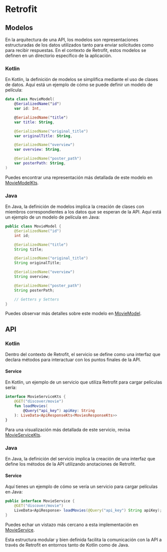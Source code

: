 # Retrofit

## Modelos

En la arquitectura de una API, los modelos son representaciones estructuradas de los datos
utilizados tanto para enviar solicitudes como para recibir respuestas. En el contexto de Retrofit,
estos modelos se definen en un directorio específico de la aplicación.

### Kotlin

En Kotlin, la definición de modelos se simplifica mediante el uso de clases de datos. Aquí está un
ejemplo de cómo se puede definir un modelo de película:

```kotlin
data class MovieModel(
    @SerializedName("id")
    var id: Int,

    @SerializedName("title")
    var title: String,

    @SerializedName("original_title")
    var originalTitle: String,

    @SerializedName("overview")
    var overview: String,

    @SerializedName("poster_path")
    var posterPath: String,
)
```

Puedes encontrar una representación más detallada de este modelo
en [MovieModelKts](../data/datasource/web/models/MovieModelKts.kt).

### Java

En Java, la definición de modelos implica la creación de clases con miembros correspondientes a los
datos que se esperan de la API. Aquí está un ejemplo de un modelo de película en Java:

```java
public class MovieModel {
    @SerializedName("id")
    int id;

    @SerializedName("title")
    String title;

    @SerializedName("original_title")
    String originalTitle;

    @SerializedName("overview")
    String overview;

    @SerializedName("poster_path")
    String posterPath;

    // Getters y Setters
}
```

Puedes observar más detalles sobre este modelo
en [MovieModel](../data/datasource/web/models/MovieModel.java).

## API

### Kotlin

Dentro del contexto de Retrofit, el servicio se define como una interfaz que declara métodos para
interactuar con los puntos finales de la API.

#### Service

En Kotlin, un ejemplo de un servicio que utiliza Retrofit para cargar películas sería:

```kotlin
interface MovieServiceKts {
    @GET("discover/movie")
    fun loadMovies(
        @Query("api_key") apiKey: String
    ): LiveData<ApiResponseKts<MoviesResponseKts>>
}
```

Para una visualización más detallada de este servicio,
revisa [MovieServiceKts](../data/datasource/web/api/MovieServiceKts.kt).

### Java

En Java, la definición del servicio implica la creación de una interfaz que define los métodos de la
API utilizando anotaciones de Retrofit.

#### Service

Aquí tienes un ejemplo de cómo se vería un servicio para cargar películas en Java:

```java
public interface MovieService {
    @GET("discover/movie")
    LiveData<ApiResponse> loadMovies(@Query("api_key") String apiKey);
}
```

Puedes echar un vistazo más cercano a esta implementación
en [MovieService](../data/datasource/web/api/MovieService.java).

Esta estructura modular y bien definida facilita la comunicación con la API a través de Retrofit en
entornos tanto de Kotlin como de Java.